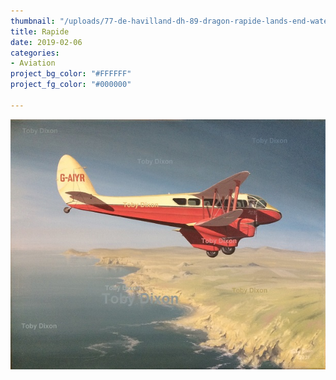 ```yaml
---
thumbnail: "/uploads/77-de-havilland-dh-89-dragon-rapide-lands-end-watermark.jpg"
title: Rapide
date: 2019-02-06
categories:
- Aviation
project_bg_color: "#FFFFFF"
project_fg_color: "#000000"

---
```

![](/uploads/77-de-havilland-dh-89-dragon-rapide-lands-end-watermark.jpg)